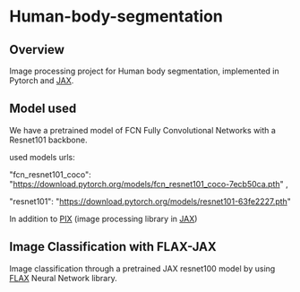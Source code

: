 # Human-body-segmentation
## Overview
Image processing project for Human body segmentation, implemented in Pytorch and [JAX](https://github.com/google/jax).

## **Model used**

We have a pretrained model of FCN Fully Convolutional Networks with a Resnet101 backbone. 

used  models urls:

"fcn_resnet101_coco": "https://download.pytorch.org/models/fcn_resnet101_coco-7ecb50ca.pth" ,

"resnet101": "https://download.pytorch.org/models/resnet101-63fe2227.pth"

In addition to [PIX](https://github.com/deepmind/dm_pix/tree/a75741220b8c3ead32ff3e9d7d38eb315d5f0ed9) (image processing library in [JAX](https://github.com/google/jax))

## **Image Classification with FLAX-JAX**
Image classification through a pretrained JAX resnet100 model by using [FLAX](https://github.com/google/flax) Neural Network library.
